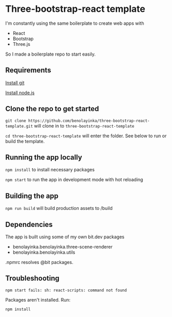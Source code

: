# Three-bootstrap-react template

I'm constantly using the same boilerplate to create web apps with

- React
- Bootstrap
- Three.js

So I made a boilerplate repo to start easily.

## Requirements

[Install git](https://git-scm.com/book/en/v2/Getting-Started-Installing-Git)

[Install node.js](https://nodejs.org/en/)

## Clone the repo to get started

`git clone https://github.com/benolayinka/three-bootstrap-react-template.git` will clone in to `three-bootstrap-react-template`

`cd three-bootstrap-react-template` will enter the folder. See below to run or build the template.

## Running the app locally

`npm install` to install necessary packages

`npm start` to run the app in development mode with hot reloading

## Building the app

`npm run build` will build production assets to /build

## Dependencies

The app is built using some of my own bit.dev packages
- benolayinka.benolayinka.three-scene-renderer
- benolayinka.benolayinka.utils

.npmrc resolves @bit packages.

## Troubleshooting

`npm start fails: sh: react-scripts: command not found`

Packages aren't installed. Run:

`npm install`
